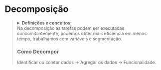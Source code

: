 # Decomposição

<blockquote>
  <details>
    <summary><strong>Definições e conceitos:</strong></summary>
    </br>
- Primeiro passo da resolução de problemas dentro do conceito de pensamento computacional.</br>
- Dado um problema complexo, devemos quebrá-lo em problemas menores, mais fáceis e gerenciáveis.</br>
- Análise dos problemas para identificar as partes que podem ser sparadas e formas coo podem ser reconstituídas para solucionar o problema como um todo.</br>
- Possibilita resolver problemas omplexos de forma mais simples, facilita a compreensação de novas situações e possibilita projetar sistemas de grande porte.</br>
</br>

  </details>
  Na decomposição as tarefas podem ser executadas concomitantemente, podemos obter mais eficiência em menos tempo, trabalhamos com variáveis e segmentação.

</br>

   
### Como Decompor </br>

Identificar ou coletar dados -> Agregar os dados -> Funcionalidade.

